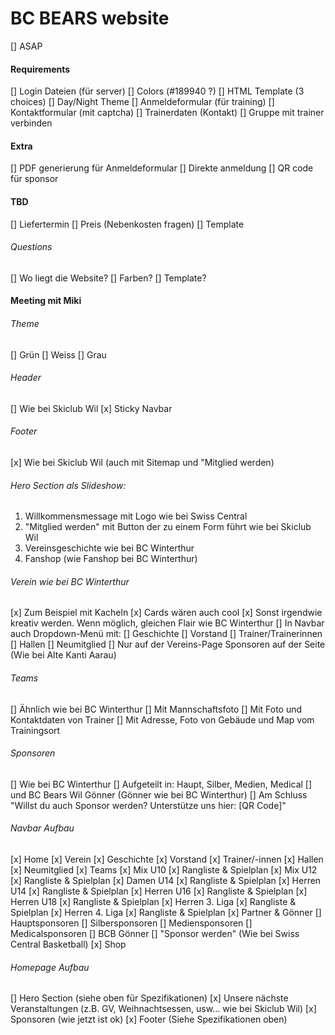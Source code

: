 # BC BEARS website

[] ASAP

#### Requirements

[] Login Dateien (für server)
[] Colors (#189940 ?)
[] HTML Template (3 choices)
[] Day/Night Theme
[] Anmeldeformular (für training)
[] Kontaktformular (mit captcha)
[] Trainerdaten (Kontakt)
[] Gruppe mit trainer verbinden

#### Extra
[] PDF generierung für Anmeldeformular
[] Direkte anmeldung
[] QR code für sponsor

#### TBD

[] Liefertermin
[] Preis (Nebenkosten fragen)
[] Template

###### Questions

[] Wo liegt die Website?
[] Farben?
[] Template?

#### Meeting mit Miki

###### Theme
[] Grün
[] Weiss
[] Grau

###### Header
[] Wie bei Skiclub Wil
[x] Sticky Navbar

###### Footer
[x] Wie bei Skiclub Wil (auch mit Sitemap und "Mitglied werden)

###### Hero Section als Slideshow:
1. Willkommensmessage mit Logo wie bei Swiss Central
2. "Mitglied werden" mit Button der zu einem Form führt wie bei Skiclub Wil
3. Vereinsgeschichte wie bei BC Winterthur
4. Fanshop (wie Fanshop bei BC Winterthur)

###### Verein wie bei BC Winterthur
[x] Zum Beispiel mit Kacheln
[x] Cards wären auch cool
[x] Sonst irgendwie kreativ werden. Wenn möglich, gleichen Flair wie BC Winterthur
[] In Navbar auch Dropdown-Menü mit:
    [] Geschichte
    [] Vorstand
    [] Trainer/Trainerinnen
    [] Hallen
    [] Neumitglied
[] Nur auf der Vereins-Page Sponsoren auf der Seite (Wie bei Alte Kanti Aarau)

###### Teams
[] Ähnlich wie bei BC Winterthur
[] Mit Mannschaftsfoto
[] Mit Foto und Kontaktdaten von Trainer
[] Mit Adresse, Foto von Gebäude und Map vom Trainingsort

###### Sponsoren
[] Wie bei BC Winterthur
[] Aufgeteilt in: Haupt, Silber, Medien, Medical
[] und BC Bears Wil Gönner (Gönner wie bei BC Winterthur)
[] Am Schluss "Willst du auch Sponsor werden? Unterstütze uns hier: [QR Code]"

###### Navbar Aufbau
[x] Home
[x] Verein
    [x] Geschichte
    [x] Vorstand
    [x] Trainer/-innen
    [x] Hallen
    [x] Neumitglied
[x] Teams
    [x] Mix U10
        [x] Rangliste & Spielplan
    [x] Mix U12
        [x] Rangliste & Spielplan
    [x] Damen U14
        [x] Rangliste & Spielplan
    [x] Herren U14
        [x] Rangliste & Spielplan
    [x] Herren U16
        [x] Rangliste & Spielplan
    [x] Herren U18
        [x] Rangliste & Spielplan
    [x] Herren 3. Liga
        [x] Rangliste & Spielplan
    [x] Herren 4. Liga
        [x] Rangliste & Spielplan
[x] Partner & Gönner
    [] Hauptsponsoren
    [] Silbersponsoren
    [] Mediensponsoren
    [] Medicalsponsoren
    [] BCB Gönner
    [] "Sponsor werden" (Wie bei Swiss Central Basketball)
[x] Shop


###### Homepage Aufbau
[] Hero Section (siehe oben für Spezifikationen)
[x] Unsere nächste Veranstaltungen (z.B. GV, Weihnachtsessen, usw... wie bei Skiclub Wil)
[x] Sponsoren (wie jetzt ist ok)
[x] Footer (Siehe Spezifikationen oben)
